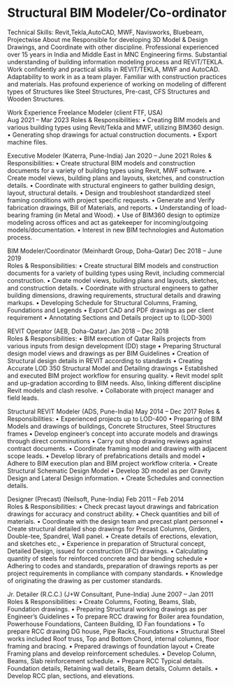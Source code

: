 # Structural BIM Modeler/Co-ordinator
Technical Skills: Revit,Tekla,AutoCAD, MWF, Navisworks, Bluebeam, Projectwise
About me
Responsible for developing 3D Model & Design Drawings, and Coordinate with other discipline. Professional experienced over 15 years in India and Middle East in MNC Engineering firms. Substantial understanding of building information modeling process and REVIT/TEKLA. Work confidently and practical skills in REVIT/TEKLA, MWF and AutoCAD. Adaptability to work in as a team player. Familiar with construction practices and materials. Has profound experience of working on modeling of different types of Structures like Steel Structures, Pre-cast, CFS Structures and Wooden Structures.

  Work Experience
Freelance Modeler (client FTF, USA)   
 Aug 2021 – Mar 2023
Roles & Responsibilities:
•	Creating BIM models and various building types using Revit/Tekla and MWF, utilizing BIM360 design.
•	Generating shop drawings for actual construction documents.
•	Export machine files.


Executive Modeler (Katerra, Pune-India) Jan 2020 – June 2021
Roles & Responsibilities:
•	Create structural BIM models and construction documents for a variety of building types using Revit, MWF software.
•	Create model views, building plans and layouts, sketches, and construction details.
•	Coordinate with structural engineers to gather building design, layout, structural details.
•	Design and troubleshoot standardized steel framing conditions with project specific requests.
•	Generate and Verify fabrication drawings, Bill of Materials, and reports.
•	Understanding of load-bearing framing (in Metal and Wood).
•	Use of BIM360 design to optimize modeling across offices and act as gatekeeper for incoming/outgoing models/documentation.
•	Interest in new BIM technologies and Automation process.

BIM Modeler/Coordinator (Meinhardt Group, Doha-Qatar) Dec 2018 – June 2019		
Roles & Responsibilities:
•	Create structural BIM models and construction documents for a variety of building types using Revit, including commercial construction.
•	Create model views, building plans and layouts, sketches, and construction details.
•	Coordinate with structural engineers to gather building dimensions, drawing requirements, structural details and drawing markups.
•	Developing Schedule for Structural Columns, Framing, Foundations and Legends
•	Export CAD and PDF drawings as per client requirement
•	Annotating Sections and Details project up to (LOD-300)


REVIT Operator (AEB, Doha-Qatar) 
Jan 2018 – Dec 2018				
Roles & Responsibilities: 
•	BIM execution of Qatar Rails projects from various inputs from design development (DD) stage
•	Preparing Structural design model views and drawings as per BIM Guidelines
•	Creation of Structural design details in REVIT according to standards
•	Creating Accurate LOD 350 Structural Model and Detailing drawings
•	Established and executed BIM project workflow for ensuring quality.
•	Revit model split and up-gradation according to BIM needs. Also, linking different discipline Revit models and clash resolve.
•	Collaborate with project manager and field leads.

Structural REVIT Modeler (ADS, Pune-India)
May 2014 – Dec 2017	
Roles & Responsibilities: 
•	Experienced projects up to LOD-400
•	Preparing of BIM Models and drawings of buildings, Concrete Structures, Steel Structures frames
•	Develop engineer’s concept into accurate models and drawings through
direct comminutions
•	Carry out shop drawing reviews against contract documents.
•	Coordinate framing model and drawing with adjacent scope leads.
•	Develop library of prefabrications details and model
•	Adhere to BIM execution plan and BIM project workflow criteria.
•	Create Structural Schematic Design Model
•	Develop 3D model as per Gravity Design and Lateral Design information.
•	Create Schedules and connection details.


Designer (Precast) (Neilsoft, Pune-India) Feb 2011 – Feb 2014	
Roles & Responsibilities:
•	Check precast layout drawings and fabrication drawings for accuracy and construct ability.
•	Check quantities and bill of materials.
•	Coordinate with the design team and precast plant personnel
•	Create structural detailed shop drawings for Precast Columns, Girders, Double-tee, Spandrel, Wall panel.
•	Create details of erections, elevation, and sketches etc.,
•	Experience in preparation of Structural concept, Detailed Design, issued for construction (IFC) drawings.
•	Calculating quantity of steels for reinforced concrete and bar bending schedule
•	Adhering to codes and standards, preparation of drawings reports as per project requirements in compliance with company standards.
•	Knowledge of originating the drawing as per customer standards.


Jr. Detailer (R.C.C.) (J+W Consultant, Pune-India) June 2007 – Jan 2011	 
Roles & Responsibilities:
•	Create Columns, Footing, Beams, Slab, Foundation drawings.
•	Preparing Structural working drawings as per Engineer’s Guidelines
•	To prepare RCC drawing for Boiler area foundation, Powerhouse Foundations, Canteen Building, ID Fan foundations
•	To prepare RCC drawing DG house, Pipe Racks, Foundations
•	Structural Steel works included Roof truss, Top and Bottom Chord, internal columns, floor framing and bracing.
•	Prepared drawings of foundation layout
•	Create Framing plans and develop reinforcement schedules.
•	Develop Column, Beams, Slab reinforcement schedule.
•	Prepare RCC Typical details. Foundation details, Retaining wall details, Beam details, Column details.
•	Develop RCC plan, sections, and elevations.




























